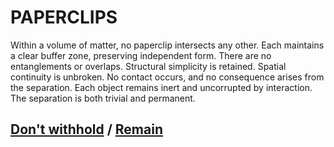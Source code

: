 # PAPERCLIPS

Within a volume of matter, no paperclip intersects any other. Each maintains a clear buffer zone, preserving independent form. There are no entanglements or overlaps. Structural simplicity is retained. Spatial continuity is unbroken. No contact occurs, and no consequence arises from the separation. Each object remains inert and uncorrupted by interaction. The separation is both trivial and permanent.

## [Don't withhold](page-b72f454f18f0174c) / [Remain](page-93e85b7e8ec2faa2)
